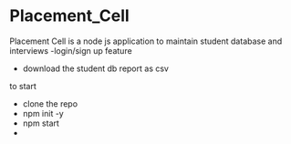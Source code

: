 # Placement_Cell

Placement Cell is a node js application to maintain student database and interviews
-login/sign up feature

- download the student db report as csv

to start

- clone the repo
- npm init -y
- npm start
-
